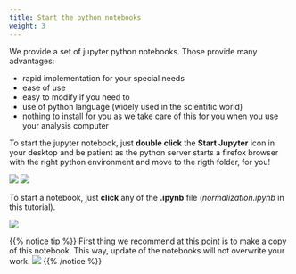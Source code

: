 ```yaml
---
title: Start the python notebooks
weight: 3
---
```


We provide a set of jupyter python notebooks. Those provide many advantages:

  * rapid implementation for your special needs
  * ease of use
  * easy to modify if you need to
  * use of python language (widely used in the scientific world)
  * nothing to install for you as we take care of this for you when you use your analysis computer

To start the jupyter notebook, just **double click** the **Start Jupyter** icon in your desktop and be patient as the
python server starts a firefox browser with the right python environment and move to the rigth folder, for you!

<img src='/tutorial/how_to_start_notebooks/images/notebook_0.png' />

<img src='/tutorial/how_to_start_notebooks/images/notebook_1.png' />

To start a notebook, just **click** any of the **.ipynb** file (*normalization.ipynb* in this tutorial).

<img src='/tutorial/how_to_start_notebooks/images/notebook_2.png' />

{{% notice tip %}} First thing we recommend at this point is to make a copy of this notebook. This way, update of the notebooks will
not overwrite your work.
<img src='/tutorial/how_to_start_notebooks/images/make_a_copy.png' />
{{% /notice %}}
